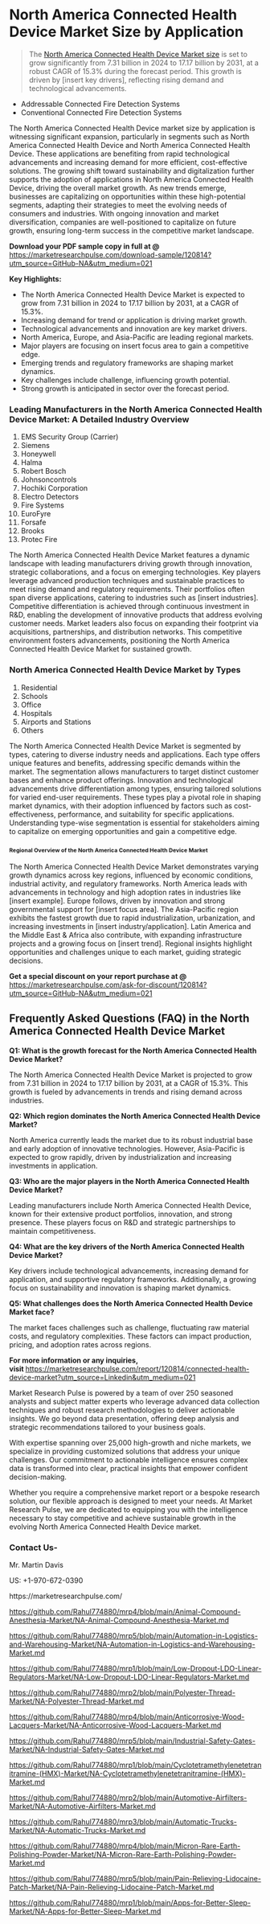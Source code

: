 <h1>North America Connected Health Device Market&nbsp;Size by Application</h1><blockquote><p>The <a href="https://marketresearchpulse.com/download-sample/120814?utm_source=GitHub-NA&amp;utm_medium=021">North America Connected Health Device Market size</a> is set to grow significantly from 7.31 billion in 2024 to 17.17 billion by 2031, at a robust CAGR of 15.3% during the forecast period. This growth is driven by [insert key drivers], reflecting rising demand and technological advancements.</p></blockquote><ul><li>Addressable Connected Fire Detection Systems<li> Conventional Connected Fire Detection Systems</li></ul><p>The North America Connected Health Device market size by application is witnessing significant expansion, particularly in segments such as North America Connected Health Device and North America Connected Health Device. These applications are benefiting from rapid technological advancements and increasing demand for more efficient, cost-effective solutions. The growing shift toward sustainability and digitalization further supports the adoption of applications in North America Connected Health Device, driving the overall market growth. As new trends emerge, businesses are capitalizing on opportunities within these high-potential segments, adapting their strategies to meet the evolving needs of consumers and industries. With ongoing innovation and market diversification, companies are well-positioned to capitalize on future growth, ensuring long-term success in the competitive market landscape.</p><p><strong>Download your PDF sample copy in full at @ </strong><a href="https://marketresearchpulse.com/download-sample/120814?utm_source=GitHub-NA&amp;utm_medium=021">https://marketresearchpulse.com/download-sample/120814?utm_source=GitHub-NA&amp;utm_medium=021</a></p><p><strong>Key Highlights: </strong></p><ul><li>The North America Connected Health Device Market is expected to grow from 7.31 billion in 2024 to 17.17 billion by 2031, at a CAGR of 15.3%.</li><li>Increasing demand for trend or application is driving market growth.</li><li>Technological advancements and innovation are key market drivers.</li><li>North America, Europe, and Asia-Pacific are leading regional markets.</li><li>Major players are focusing on insert focus area to gain a competitive edge.</li><li>Emerging trends and regulatory frameworks are shaping market dynamics.</li><li>Key challenges include challenge, influencing growth potential.</li><li>Strong growth is anticipated in sector over the forecast period.</li></ul><h3>Leading Manufacturers in the North America Connected Health Device Market: A Detailed Industry Overview</h3><ol><li>EMS Security Group (Carrier)</li><li>Siemens</li><li>Honeywell</li><li>Halma</li><li>Robert Bosch</li><li>Johnsoncontrols</li><li>Hochiki Corporation</li><li>Electro Detectors</li><li>Fire Systems</li><li>EuroFyre</li><li>Forsafe</li><li>Brooks</li><li>Protec Fire</li></ol><div class="flex max-w-full flex-col flex-grow"><div class="min-h-8 text-message flex w-full flex-col items-end gap-2 whitespace-normal break-words [.text-message+&amp;]:mt-5" dir="auto" data-message-author-role="assistant" data-message-id="fd8432e4-4910-450d-b182-61b7bfb0a01f" data-message-model-slug="gpt-4o"><div class="flex w-full flex-col gap-1 empty:hidden first:pt-[3px]"><div class="markdown prose w-full break-words dark:prose-invert light"><p>The North America Connected Health Device Market features a dynamic landscape with leading manufacturers driving growth through innovation, strategic collaborations, and a focus on emerging technologies. Key players leverage advanced production techniques and sustainable practices to meet rising demand and regulatory requirements. Their portfolios often span diverse applications, catering to industries such as [insert industries]. Competitive differentiation is achieved through continuous investment in R&amp;D, enabling the development of innovative products that address evolving customer needs. Market leaders also focus on expanding their footprint via acquisitions, partnerships, and distribution networks. This competitive environment fosters advancements, positioning the North America Connected Health Device Market for sustained growth.</p></div></div></div></div><h3>North America Connected Health Device Market by Types</h3><ol><li>Residential<li> Schools<li> Office<li> Hospitals<li> Airports and Stations<li> Others</li></ol><div class="flex max-w-full flex-col flex-grow"><div class="min-h-8 text-message flex w-full flex-col items-end gap-2 whitespace-normal break-words [.text-message+&amp;]:mt-5" dir="auto" data-message-author-role="assistant" data-message-id="084470be-0bb7-4664-bddf-5156b4f41249" data-message-model-slug="gpt-4o-mini"><div class="flex w-full flex-col gap-1 empty:hidden first:pt-[3px]"><div class="markdown prose w-full break-words dark:prose-invert light"><p>The North America Connected Health Device Market is segmented by types, catering to diverse industry needs and applications. Each type offers unique features and benefits, addressing specific demands within the market. The segmentation allows manufacturers to target distinct customer bases and enhance product offerings. Innovation and technological advancements drive differentiation among types, ensuring tailored solutions for varied end-user requirements. These types play a pivotal role in shaping market dynamics, with their adoption influenced by factors such as cost-effectiveness, performance, and suitability for specific applications. Understanding type-wise segmentation is essential for stakeholders aiming to capitalize on emerging opportunities and gain a competitive edge.</p></div></div></div></div><h3><span style="font-size: 11px;">Regional Overview of the North America Connected Health Device Market</span></h3><div class="flex max-w-full flex-col flex-grow"><div class="min-h-8 text-message flex w-full flex-col items-end gap-2 whitespace-normal break-words [.text-message+&amp;]:mt-5" dir="auto" data-message-author-role="assistant" data-message-id="e9038762-ce64-4e30-91c9-9bd413514231" data-message-model-slug="gpt-4o-mini"><div class="flex w-full flex-col gap-1 empty:hidden first:pt-[3px]"><div class="markdown prose w-full break-words dark:prose-invert light"><p>The North America Connected Health Device Market demonstrates varying growth dynamics across key regions, influenced by economic conditions, industrial activity, and regulatory frameworks. North America leads with advancements in technology and high adoption rates in industries like [insert example]. Europe follows, driven by innovation and strong governmental support for [insert focus area]. The Asia-Pacific region exhibits the fastest growth due to rapid industrialization, urbanization, and increasing investments in [insert industry/application]. Latin America and the Middle East &amp; Africa also contribute, with expanding infrastructure projects and a growing focus on [insert trend]. Regional insights highlight opportunities and challenges unique to each market, guiding strategic decisions.</p></div></div></div></div><p><strong>Get a special discount on your report purchase at @ </strong><a href="https://marketresearchpulse.com/ask-for-discount/120814?utm_source=GitHub-NA&amp;utm_medium=021">https://marketresearchpulse.com/ask-for-discount/120814?utm_source=GitHub-NA&amp;utm_medium=021</a></p><h2>Frequently Asked Questions (FAQ) in the North America Connected Health Device Market</h2><p><strong>Q1: What is the growth forecast for the North America Connected Health Device Market?</strong></p><p>The North America Connected Health Device Market is projected to grow from 7.31 billion in 2024 to 17.17 billion by 2031, at a CAGR of 15.3%. This growth is fueled by advancements in trends and rising demand across industries.</p><p><strong>Q2: Which region dominates the North America Connected Health Device Market?</strong></p><p>North America currently leads the market due to its robust industrial base and early adoption of innovative technologies. However, Asia-Pacific is expected to grow rapidly, driven by industrialization and increasing investments in application.</p><p><strong>Q3: Who are the major players in the North America Connected Health Device Market?</strong></p><p>Leading manufacturers include North America Connected Health Device, known for their extensive product portfolios, innovation, and strong presence. These players focus on R&amp;D and strategic partnerships to maintain competitiveness.</p><p><strong>Q4: What are the key drivers of the North America Connected Health Device Market?</strong></p><p>Key drivers include technological advancements, increasing demand for application, and supportive regulatory frameworks. Additionally, a growing focus on sustainability and innovation is shaping market dynamics.</p><p><strong>Q5: What challenges does the North America Connected Health Device Market face?</strong></p><p>The market faces challenges such as challenge, fluctuating raw material costs, and regulatory complexities. These factors can impact production, pricing, and adoption rates across regions.</p><p><strong>For more information or any inquiries, visit&nbsp;</strong><a href="https://marketresearchpulse.com/report/120814/connected-health-device-market?utm_source=Linkedin&utm_medium=021">https://marketresearchpulse.com/report/120814/connected-health-device-market?utm_source=Linkedin&utm_medium=021</a></p><p>Market Research Pulse is powered by a team of over 250 seasoned analysts and subject matter experts who leverage advanced data collection techniques and robust research methodologies to deliver actionable insights. We go beyond data presentation, offering deep analysis and strategic recommendations tailored to your business goals.</p><p>With expertise spanning over 25,000 high-growth and niche markets, we specialize in providing customized solutions that address your unique challenges. Our commitment to actionable intelligence ensures complex data is transformed into clear, practical insights that empower confident decision-making.</p><p>Whether you require a comprehensive market report or a bespoke research solution, our flexible approach is designed to meet your needs. At Market Research Pulse, we are dedicated to equipping you with the intelligence necessary to stay competitive and achieve sustainable growth in the evolving North America Connected Health Device market.</p><h3><strong>Contact Us-</strong></h3><p>Mr. Martin Davis</p><p>US: +1-970-672-0390</p><p>https://marketresearchpulse.com/</p><p><a href="https://github.com/Rahul774880/mrp4/blob/main/Animal-Compound-Anesthesia-Market/NA-Animal-Compound-Anesthesia-Market.md">https://github.com/Rahul774880/mrp4/blob/main/Animal-Compound-Anesthesia-Market/NA-Animal-Compound-Anesthesia-Market.md</a></p><p><a href="https://github.com/Rahul774880/mrp5/blob/main/Automation-in-Logistics-and-Warehousing-Market/NA-Automation-in-Logistics-and-Warehousing-Market.md">https://github.com/Rahul774880/mrp5/blob/main/Automation-in-Logistics-and-Warehousing-Market/NA-Automation-in-Logistics-and-Warehousing-Market.md</a></p><p><a href="https://github.com/Rahul774880/mrp1/blob/main/Low-Dropout-LDO-Linear-Regulators-Market/NA-Low-Dropout-LDO-Linear-Regulators-Market.md">https://github.com/Rahul774880/mrp1/blob/main/Low-Dropout-LDO-Linear-Regulators-Market/NA-Low-Dropout-LDO-Linear-Regulators-Market.md</a></p><p><a href="https://github.com/Rahul774880/mrp2/blob/main/Polyester-Thread-Market/NA-Polyester-Thread-Market.md">https://github.com/Rahul774880/mrp2/blob/main/Polyester-Thread-Market/NA-Polyester-Thread-Market.md</a></p><p><a href="https://github.com/Rahul774880/mrp4/blob/main/Anticorrosive-Wood-Lacquers-Market/NA-Anticorrosive-Wood-Lacquers-Market.md">https://github.com/Rahul774880/mrp4/blob/main/Anticorrosive-Wood-Lacquers-Market/NA-Anticorrosive-Wood-Lacquers-Market.md</a></p><p><a href="https://github.com/Rahul774880/mrp5/blob/main/Industrial-Safety-Gates-Market/NA-Industrial-Safety-Gates-Market.md">https://github.com/Rahul774880/mrp5/blob/main/Industrial-Safety-Gates-Market/NA-Industrial-Safety-Gates-Market.md</a></p><p><a href="https://github.com/Rahul774880/mrp1/blob/main/Cyclotetramethylenetetranitramine-(HMX)-Market/NA-Cyclotetramethylenetetranitramine-(HMX)-Market.md">https://github.com/Rahul774880/mrp1/blob/main/Cyclotetramethylenetetranitramine-(HMX)-Market/NA-Cyclotetramethylenetetranitramine-(HMX)-Market.md</a></p><p><a href="https://github.com/Rahul774880/mrp2/blob/main/Automotive-Airfilters-Market/NA-Automotive-Airfilters-Market.md">https://github.com/Rahul774880/mrp2/blob/main/Automotive-Airfilters-Market/NA-Automotive-Airfilters-Market.md</a></p><p><a href="https://github.com/Rahul774880/mrp3/blob/main/Automatic-Trucks-Market/NA-Automatic-Trucks-Market.md">https://github.com/Rahul774880/mrp3/blob/main/Automatic-Trucks-Market/NA-Automatic-Trucks-Market.md</a></p><p><a href="https://github.com/Rahul774880/mrp4/blob/main/Micron-Rare-Earth-Polishing-Powder-Market/NA-Micron-Rare-Earth-Polishing-Powder-Market.md">https://github.com/Rahul774880/mrp4/blob/main/Micron-Rare-Earth-Polishing-Powder-Market/NA-Micron-Rare-Earth-Polishing-Powder-Market.md</a></p><p><a href="https://github.com/Rahul774880/mrp5/blob/main/Pain-Relieving-Lidocaine-Patch-Market/NA-Pain-Relieving-Lidocaine-Patch-Market.md">https://github.com/Rahul774880/mrp5/blob/main/Pain-Relieving-Lidocaine-Patch-Market/NA-Pain-Relieving-Lidocaine-Patch-Market.md</a></p><p><a href="https://github.com/Rahul774880/mrp1/blob/main/Apps-for-Better-Sleep-Market/NA-Apps-for-Better-Sleep-Market.md">https://github.com/Rahul774880/mrp1/blob/main/Apps-for-Better-Sleep-Market/NA-Apps-for-Better-Sleep-Market.md</a></p>
